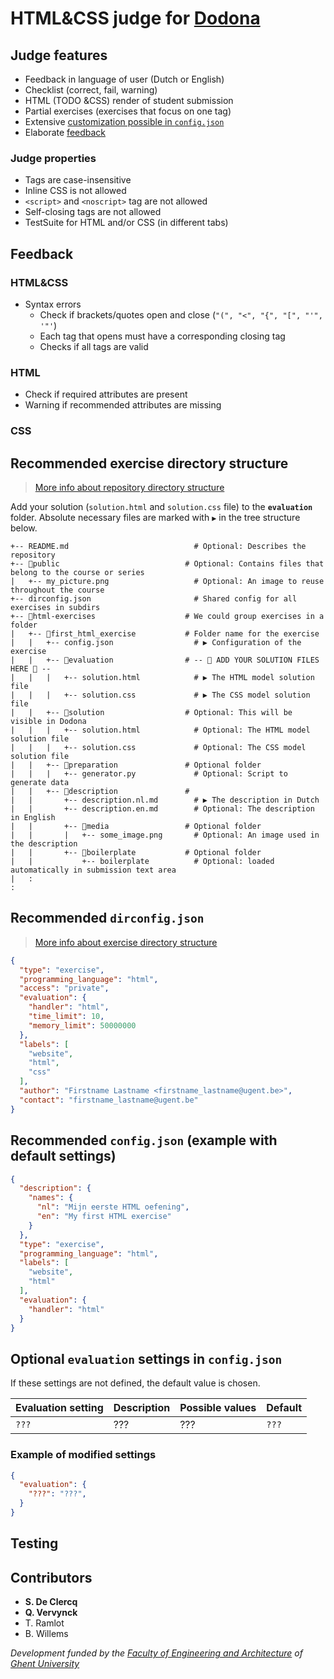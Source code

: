 # HTML&CSS judge for [Dodona](https://dodona.ugent.be/)

## Judge features

* Feedback in language of user (Dutch or English)
* Checklist (correct, fail, warning)
* HTML (TODO &CSS) render of student submission
* Partial exercises (exercises that focus on one tag)
* Extensive [customization possible in `config.json`](#optional-evaluation-settings-in-configjson)
* Elaborate [feedback](#feedback)

### Judge properties
* Tags are case-insensitive
* Inline CSS is not allowed
* `<script>` and `<noscript>` tag are not allowed
* Self-closing tags are not allowed
* TestSuite for HTML and/or CSS (in different tabs)

## Feedback

### HTML&CSS
* Syntax errors
  * Check if brackets/quotes open and close (`"(", "<", "{", "[", "'", '"'`)
  * Each tag that opens must have a corresponding closing tag
  * Checks if all tags are valid

### HTML
* Check if required attributes are present
* Warning if recommended attributes are missing

### CSS



## Recommended exercise directory structure

> [More info about repository directory structure](https://docs.dodona.be/en/references/repository-directory-structure/#example-of-a-valid-repository-structure)

Add your solution (`solution.html` and `solution.css` file) to the **`evaluation`** folder. Absolute necessary files are marked with `▶` in the tree structure below.

```text
+-- README.md                            # Optional: Describes the repository
+-- 📂public                            # Optional: Contains files that belong to the course or series
|   +-- my_picture.png                   # Optional: An image to reuse throughout the course
+-- dirconfig.json                       # Shared config for all exercises in subdirs
+-- 📂html-exercises                    # We could group exercises in a folder
|   +-- 📂first_html_exercise           # Folder name for the exercise
|   |   +-- config.json                  # ▶ Configuration of the exercise
|   |   +-- 📂evaluation                # -- 🔽️ ADD YOUR SOLUTION FILES HERE 🔽 --
|   |   |   +-- solution.html            # ▶ The HTML model solution file
|   |   |   +-- solution.css             # ▶ The CSS model solution file
|   |   +-- 📂solution                  # Optional: This will be visible in Dodona
|   |   |   +-- solution.html            # Optional: The HTML model solution file
|   |   |   +-- solution.css             # Optional: The CSS model solution file
|   |   +-- 📂preparation               # Optional folder
|   |   |   +-- generator.py             # Optional: Script to generate data
|   |   +-- 📂description               #
|   |       +-- description.nl.md        # ▶ The description in Dutch
|   |       +-- description.en.md        # Optional: The description in English
|   |       +-- 📂media                 # Optional folder
|   |       |   +-- some_image.png       # Optional: An image used in the description
|   |       +-- 📂boilerplate           # Optional folder
|   |           +-- boilerplate          # Optional: loaded automatically in submission text area
|   :
:
```

## Recommended `dirconfig.json`

> [More info about exercise directory structure](https://docs.dodona.be/en/references/exercise-directory-structure/)

````json
{
  "type": "exercise",
  "programming_language": "html",
  "access": "private",
  "evaluation": {
    "handler": "html",
    "time_limit": 10,
    "memory_limit": 50000000
  },
  "labels": [
    "website",
    "html",
    "css"
  ],
  "author": "Firstname Lastname <firstname_lastname@ugent.be>",
  "contact": "firstname_lastname@ugent.be"
}
````

## Recommended `config.json` (example with default settings)

````json
{
  "description": {
    "names": {
      "nl": "Mijn eerste HTML oefening",
      "en": "My first HTML exercise"
    }
  },
  "type": "exercise",
  "programming_language": "html",
  "labels": [
    "website",
    "html"
  ],
  "evaluation": {
    "handler": "html"
  }
}
````

## Optional `evaluation` settings in `config.json`

If these settings are not defined, the default value is chosen.

| Evaluation setting | Description | Possible values | Default |
| ------------------ | ----------- | --------------- | ------- |
| `???`              | ???         | ???             | `???`   |

### Example of modified settings

````json
{
  "evaluation": {
    "???": "???",
  }
}
````

## Testing


## Contributors
* **S. De Clercq**
* **Q. Vervynck**
* T. Ramlot
* B. Willems

*Development funded by the [Faculty of Engineering and Architecture](https://www.ugent.be/ea/en) of [Ghent University](https://www.ugent.be/en)*
